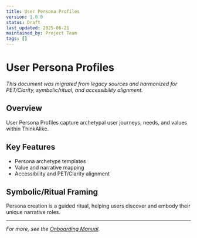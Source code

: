 ```yaml
---
title: User Persona Profiles
version: 1.0.0
status: Draft
last_updated: 2025-06-21
maintained_by: Project Team
tags: []
---
```


# User Persona Profiles

*This document was migrated from legacy sources and harmonized for PET/Clarity, symbolic/ritual, and accessibility alignment.*

## Overview
User Persona Profiles capture archetypal user journeys, needs, and values within ThinkAlike.

## Key Features
- Persona archetype templates
- Value and narrative mapping
- Accessibility and PET/Clarity alignment

## Symbolic/Ritual Framing
Persona creation is a guided ritual, helping users discover and embody their unique narrative roles.

---

*For more, see the [Onboarding Manual](../onboarding/onboarding_manual.md).*
